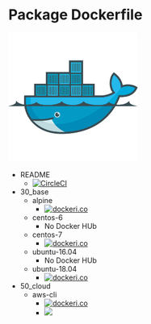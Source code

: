 # Package Dockerfile

![](./icon.png)

+ README
    + [![CircleCI](https://circleci.com/gh/iganari/package-dockerfile/tree/master.svg?style=svg)](https://circleci.com/gh/iganari/package-dockerfile/tree/master)
+ 30_base
    + alpine
        + [![dockeri.co](https://dockeri.co/image/iganarix/base-alpine)](https://hub.docker.com/r/iganarix/base-alpine)
    + centos-6
        + No Docker HUb
    + centos-7
        + [![dockeri.co](https://dockeri.co/image/iganarix/base-centos-7)](https://hub.docker.com/r/iganarix/base-centos-7)
    + ubuntu-16.04
        + No Docker HUb
    + ubuntu-18.04
        + [![dockeri.co](https://dockeri.co/image/iganarix/base-ubuntu-18.04)](https://hub.docker.com/r/iganarix/base-ubuntu-18.04)
+ 50_cloud
    + aws-cli
        + [![dockeri.co](https://dockeri.co/image/iganarix/cld-aws-cli)](https://hub.docker.com/r/iganarix/cld-aws-cli)
        + [![](https://images.microbadger.com/badges/image/iganarix/cld-aws-cli.svg)](https://microbadger.com/images/iganarix/cld-aws-cli "Get your own image badge on microbadger.com")
